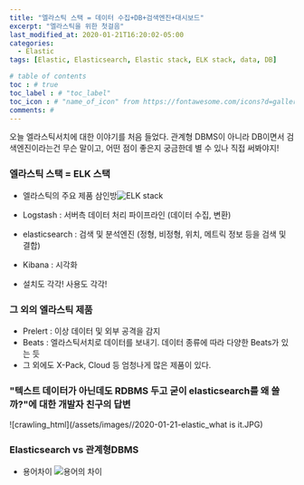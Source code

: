 ```yaml
---
title: "엘라스틱 스택 = 데이터 수집+DB+검색엔진+대시보드"
excerpt: "엘라스틱을 위한 첫걸음"
last_modified_at: 2020-01-21T16:20:02-05:00
categories:
  - Elastic
tags: [Elastic, Elasticsearch, Elastic stack, ELK stack, data, DB]

# table of contents
toc : # true
toc_label : # "toc_label"
toc_icon : # "name_of_icon" from https://fontawesome.com/icons?d=gallery&s=solid&m=free
comments: # 
---
```


오늘 엘라스틱서치에 대한 이야기를 처음 들었다.
관계형 DBMS이 아니라 DB이면서 검색엔진이라는건 무슨 말이고, 어떤 점이 좋은지 궁금한데 별 수 있나 직접 써봐야지!



### 엘라스틱 스택 = ELK 스택

- 엘라스틱의 주요 제품 삼인방![ELK stack](https://d1jnx9ba8s6j9r.cloudfront.net/blog/wp-content/uploads/2017/11/2-2.png)
- Logstash : 서버측 데이터 처리 파이프라인 (데이터 수집, 변환)
- elasticsearch : 검색 및 분석엔진 (정형, 비정형, 위치, 메트릭 정보 등을 검색 및 결합)
- Kibana : 시각화

- 설치도 각각! 사용도 각각!



### 그 외의 엘라스틱 제품

- Prelert : 이상 데이터 및 외부 공격을 감지
- Beats : 엘라스틱서치로 데이터를 보내기. 데이터 종류에 따라 다양한 Beats가 있는 듯
- 그 외에도 X-Pack, Cloud 등 엄청나게 많은 제품이 있다.



###  "텍스트 데이터가 아닌데도 RDBMS 두고 굳이 elasticsearch를 왜 쓸까?"에 대한 개발자 친구의 답변

![crawling_html](/assets/images//2020-01-21-elastic_what is it.JPG)



### Elasticsearch vs 관계형DBMS

- 용어차이 ![용어의 차이](https://d1jnx9ba8s6j9r.cloudfront.net/blog/wp-content/uploads/2017/11/10-1.png)
